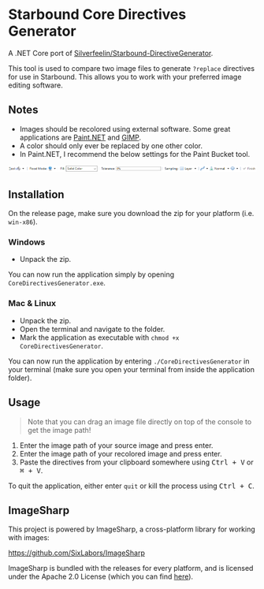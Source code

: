 # Starbound Core Directives Generator

A .NET Core port of [Silverfeelin/Starbound-DirectiveGenerator](https://github.com/Silverfeelin/Starbound-DirectiveGenerator/).

This tool is used to compare two image files to generate `?replace` directives for use in Starbound. This allows you to work with your preferred image editing software.

## Notes
* Images should be recolored using external software. Some great applications are [Paint.NET](http://www.getpaint.net/index.html) and [GIMP](https://www.gimp.org/).
* A color should only ever be replaced by one other color.
 * In Paint.NET, I recommend the below settings for the Paint Bucket tool.

 ![](https://raw.githubusercontent.com/Silverfeelin/Starbound-DirectiveGenerator/master/readme/pdn-fill.png)

## Installation

On the release page, make sure you download the zip for your platform (i.e. `win-x86`).

### Windows

* Unpack the zip.

You can now run the application simply by opening `CoreDirectivesGenerator.exe`.

### Mac & Linux

* Unpack the zip.
* Open the terminal and navigate to the folder.
* Mark the application as executable with `chmod +x CoreDirectivesGenerator`.

You can now run the application by entering `./CoreDirectivesGenerator` in your terminal (make sure you open your terminal from inside the application folder).

## Usage

> Note that you can drag an image file directly on top of the console to get the image path!

1. Enter the image path of your source image and press enter.
2. Enter the image path of your recolored image and press enter.
3. Paste the directives from your clipboard somewhere using <kbd>Ctrl + V</kbd> or <kbd>⌘ + V</kbd>.

To quit the application, either enter `quit` or kill the process using <kbd>Ctrl + C</kbd>.

## ImageSharp

This project is powered by ImageSharp, a cross-platform library for working with images:

https://github.com/SixLabors/ImageSharp

ImageSharp is bundled with the releases for every platform, and is licensed under the Apache 2.0 License (which you can find [here](https://github.com/SixLabors/ImageSharp/blob/master/LICENSE)).
